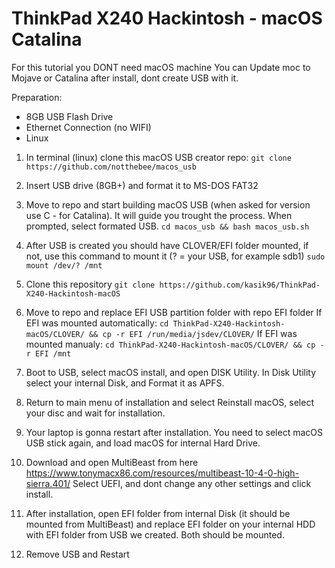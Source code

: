 # ThinkPad X240 Hackintosh - macOS Catalina
For this tutorial you DONT need macOS machine
You can Update moc to Mojave or Catalina after install, dont create USB with it.

Preparation:
- 8GB USB Flash Drive
- Ethernet Connection (no WIFI)
- Linux

1. In terminal (linux) clone this macOS USB creator repo:
```git clone https://github.com/notthebee/macos_usb```

2. Insert USB drive (8GB+) and format it to MS-DOS FAT32

3. Move to repo and start building macOS USB (when asked for version use C - for Catalina). It will guide you trought the process. When prompted, select formated USB.
```cd macos_usb && bash macos_usb.sh```

4. After USB is created you should have CLOVER/EFI folder mounted, if not, use this command to mount it (? = your USB, for example sdb1)
```sudo mount /dev/? /mnt```

5. Clone this repository 
```git clone https://github.com/kasik96/ThinkPad-X240-Hackintosh-macOS```

6. Move to repo and replace EFI USB partition folder with repo EFI folder
If EFI was mounted automatically:
```cd ThinkPad-X240-Hackintosh-macOS/CLOVER/ && cp -r EFI /run/media/jsdev/CLOVER/```
If EFI was mounted manualy:
```cd ThinkPad-X240-Hackintosh-macOS/CLOVER/ && cp -r EFI /mnt```

7. Boot to USB, select macOS install, and open DISK Utility. In Disk Utility select your internal Disk, and Format it as APFS. 

8. Return to main menu of installation and select Reinstall macOS, select your disc and wait for installation.

9. Your laptop is gonna restart after installation. You need to select macOS USB stick again, and load macOS for internal Hard Drive.

10. Download and open MultiBeast from here https://www.tonymacx86.com/resources/multibeast-10-4-0-high-sierra.401/
Select UEFI, and dont change any other settings and click install.

11. After installation, open EFI folder from internal Disk (it should be mounted from MultiBeast) and replace EFI folder on your internal HDD with EFI folder from USB we created. Both should be mounted.

12. Remove USB and Restart

